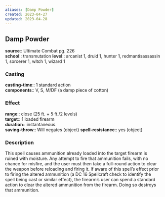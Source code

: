 ```yaml
---
aliases: [Damp Powder]
created: 2023-04-27
updated: 2023-04-28
---
```


## Damp Powder

**source**:: Ultimate Combat pg. 226  
**school**:: transmutation
**level**:: arcanist 1, druid 1, hunter 1, redmantisassassin 1, sorcerer 1, witch 1, wizard 1

### Casting

**casting-time**:: 1 standard action  
**components**:: V, S, M/DF (a damp piece of cotton)

### Effect

**range**:: close (25 ft. + 5 ft./2 levels)  
**target**:: 1 loaded firearm  
**duration**:: instantaneous  
**saving-throw**:: Will negates (object)
**spell-resistance**:: yes (object)

### Description

This spell causes ammunition already loaded into the target firearm is ruined with moisture. Any attempt to fire that ammunition fails, with no chance for misfire, and the user must then take a full-round action to clear the weapon before reloading and firing it. If aware of this spell’s effect prior to firing the altered ammunition (a DC 16 Spellcraft check to identify the spell being cast or similar effect), the firearm’s user can spend a standard action to clear the altered ammunition from the firearm. Doing so destroys that ammunition.
